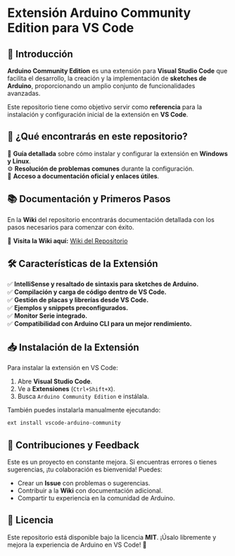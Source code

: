 # Extensión Arduino Community Edition para VS Code

## 📌 Introducción
**Arduino Community Edition** es una extensión para **Visual Studio Code** que facilita el desarrollo, la creación y la implementación de **sketches de Arduino**, proporcionando un amplio conjunto de funcionalidades avanzadas.

Este repositorio tiene como objetivo servir como **referencia** para la instalación y configuración inicial de la extensión en **VS Code**.

## 🚀 ¿Qué encontrarás en este repositorio?
📖 **Guía detallada** sobre cómo instalar y configurar la extensión en **Windows y Linux**.  
⚙️ **Resolución de problemas comunes** durante la configuración.  
🔗 **Acceso a documentación oficial y enlaces útiles**.  

## 📚 Documentación y Primeros Pasos
En la **Wiki** del repositorio encontrarás documentación detallada con los pasos necesarios para comenzar con éxito.

📌 **Visita la Wiki aquí:** [Wiki del Repositorio](#)

## 🛠 Características de la Extensión
✅ **IntelliSense y resaltado de sintaxis para sketches de Arduino.**  
✅ **Compilación y carga de código dentro de VS Code.**  
✅ **Gestión de placas y librerías desde VS Code.**  
✅ **Ejemplos y snippets preconfigurados.**  
✅ **Monitor Serie integrado.**  
✅ **Compatibilidad con Arduino CLI para un mejor rendimiento.**  

## 📥 Instalación de la Extensión
Para instalar la extensión en VS Code:
1. Abre **Visual Studio Code**.
2. Ve a **Extensiones** (`Ctrl+Shift+X`).
3. Busca `Arduino Community Edition` e instálala.

También puedes instalarla manualmente ejecutando:
```sh
ext install vscode-arduino-community
```

## 📝 Contribuciones y Feedback
Este es un proyecto en constante mejora. Si encuentras errores o tienes sugerencias, ¡tu colaboración es bienvenida! Puedes:
- Crear un **Issue** con problemas o sugerencias.
- Contribuir a la **Wiki** con documentación adicional.
- Compartir tu experiencia en la comunidad de Arduino.

## 📌 Licencia
Este repositorio está disponible bajo la licencia **MIT**. ¡Úsalo libremente y mejora la experiencia de Arduino en VS Code! 🚀
